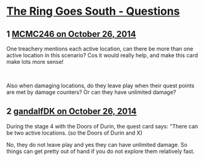 # [The Ring Goes South - Questions](https://community.fantasyflightgames.com/topic/125723-the-ring-goes-south-questions/)

## 1 [MCMC246 on October 26, 2014](https://community.fantasyflightgames.com/topic/125723-the-ring-goes-south-questions/?do=findComment&comment=1311950)

One treachery mentions each active location, can there be more than one active location in this scenario? Cos it would really help, and make this card make lots more sense!

 

Also when damaging locations, do they leave play when their quest points are met by damage counters? Or can they have unlimited damage? 

## 2 [gandalfDK on October 26, 2014](https://community.fantasyflightgames.com/topic/125723-the-ring-goes-south-questions/?do=findComment&comment=1312038)

During the stage 4 with the Doors of Durin, the quest card says: "There can be two active locations. (so the Doors of Durin and X)

No, they do not leave play and yes they can have unlimited damage. So things can get pretty out of hand if you do not explore them relatively fast.

